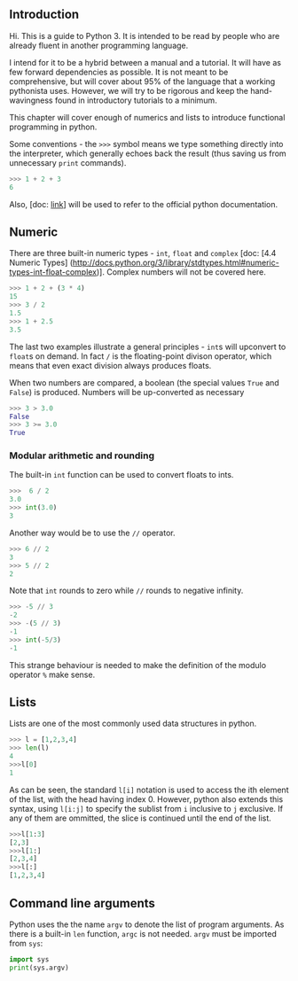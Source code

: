 ## Introduction

Hi. This is a guide to Python 3. It is intended to be read by people who are already fluent in another programming language.

I intend for it to be a hybrid between a manual and a tutorial. It will have as few forward dependencies as possible. It is not meant to be comprehensive, but will cover about 95% of the language that a working pythonista uses. However, we will try to be rigorous and keep the hand-wavingness found in introductory tutorials to a minimum.

This chapter will cover enough of numerics and lists to introduce functional programming in python.

Some conventions - the ``>>>`` symbol means we type something directly into the interpreter, which generally echoes back the result (thus saving us from unnecessary ``print`` commands).

```python
>>> 1 + 2 + 3
6
```

Also, [doc: [link](http://docs.python.org/3/)] will be used to refer to the official python documentation.

## Numeric

There are three built-in numeric types - ``int``, ``float`` and ``complex`` [doc: [4.4 Numeric Types] (http://docs.python.org/3/library/stdtypes.html#numeric-types-int-float-complex)]. Complex numbers will not be covered here. 

```python
>>> 1 + 2 + (3 * 4) 
15
>>> 3 / 2
1.5
>>> 1 + 2.5
3.5
```

The last two examples illustrate a general principles - ``int``s will upconvert to ``float``s on demand. In fact ``/`` is the floating-point divison operator, which means that even exact division always produces floats. 

When two numbers are compared, a boolean (the special values ``True`` and ``False``) is produced. Numbers will be up-converted as necessary

```python
>>> 3 > 3.0
False
>>> 3 >= 3.0
True
```

### Modular arithmetic and rounding

The built-in ``int`` function can be used to convert floats to ints.

```python
>>>  6 / 2
3.0
>>> int(3.0)
3
```

Another way would be to use the ``//`` operator. 

```python
>>> 6 // 2
3
>>> 5 // 2
2
```

Note that ``int`` rounds to zero while ``//`` rounds to negative infinity. 

```python
>>> -5 // 3
-2
>>> -(5 // 3)
-1
>>> int(-5/3)
-1
```

This strange behaviour is needed to make the definition of the modulo operator ``%`` make sense.

Lists
---

Lists are one of the most commonly used data structures in python.

```python
>>> l = [1,2,3,4]
>>> len(l)
4
>>>l[0]
1
```

As can be seen, the standard ``l[i]`` notation is used to access the ith element of the list, with the head having index 0. However, python also extends this syntax, using ``l[i:j]`` to specify the sublist from ``i`` inclusive to ``j`` exclusive. If any of them are ommitted, the slice is continued until the end of the list.

```python
>>>l[1:3]
[2,3]
>>>l[1:]
[2,3,4]
>>>l[:]
[1,2,3,4]
```

Command line arguments
---

Python uses the the name ``argv`` to denote the list of program arguments. As there is a built-in ``len`` function, ``argc`` is not needed. ``argv`` must be imported from ``sys``:

```python
import sys
print(sys.argv)
```

